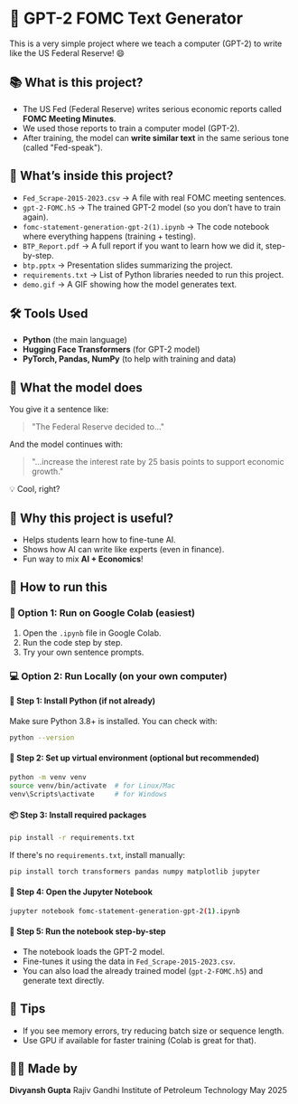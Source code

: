 # 🧠 GPT-2 FOMC Text Generator

This is a very simple project where we teach a computer (GPT-2) to write like the US Federal Reserve! 😄

## 📚 What is this project?

* The US Fed (Federal Reserve) writes serious economic reports called **FOMC Meeting Minutes**.
* We used those reports to train a computer model (GPT-2).
* After training, the model can **write similar text** in the same serious tone (called "Fed-speak").

## 📂 What’s inside this project?

* `Fed_Scrape-2015-2023.csv` → A file with real FOMC meeting sentences.
* `gpt-2-FOMC.h5` → The trained GPT-2 model (so you don’t have to train again).
* `fomc-statement-generation-gpt-2(1).ipynb` → The code notebook where everything happens (training + testing).
* `BTP_Report.pdf` → A full report if you want to learn how we did it, step-by-step.
* `btp.pptx` → Presentation slides summarizing the project.
* `requirements.txt` → List of Python libraries needed to run this project.
* `demo.gif` → A GIF showing how the model generates text.

## 🛠️ Tools Used

* **Python** (the main language)
* **Hugging Face Transformers** (for GPT-2 model)
* **PyTorch, Pandas, NumPy** (to help with training and data)

## 🧪 What the model does

You give it a sentence like:

> "The Federal Reserve decided to..."

And the model continues with:

> "...increase the interest rate by 25 basis points to support economic growth."

💡 Cool, right?

## 🎯 Why this project is useful?

* Helps students learn how to fine-tune AI.
* Shows how AI can write like experts (even in finance).
* Fun way to mix **AI + Economics**!

## 🚀 How to run this

### 🔁 Option 1: Run on Google Colab (easiest)

1. Open the `.ipynb` file in Google Colab.
2. Run the code step by step.
3. Try your own sentence prompts.

### 💻 Option 2: Run Locally (on your own computer)

#### 🧰 Step 1: Install Python (if not already)

Make sure Python 3.8+ is installed. You can check with:

```bash
python --version
```

#### 🧪 Step 2: Set up virtual environment (optional but recommended)

```bash
python -m venv venv
source venv/bin/activate  # for Linux/Mac
venv\Scripts\activate     # for Windows
```

#### 📦 Step 3: Install required packages

```bash
pip install -r requirements.txt
```

If there's no `requirements.txt`, install manually:

```bash
pip install torch transformers pandas numpy matplotlib jupyter
```

#### 📁 Step 4: Open the Jupyter Notebook

```bash
jupyter notebook fomc-statement-generation-gpt-2(1).ipynb
```

#### 🤖 Step 5: Run the notebook step-by-step

* The notebook loads the GPT-2 model.
* Fine-tunes it using the data in `Fed_Scrape-2015-2023.csv`.
* You can also load the already trained model (`gpt-2-FOMC.h5`) and generate text directly.

## 📌 Tips

* If you see memory errors, try reducing batch size or sequence length.
* Use GPU if available for faster training (Colab is great for that).



## 🙋‍♂️ Made by

**Divyansh Gupta**
Rajiv Gandhi Institute of Petroleum Technology
May 2025

